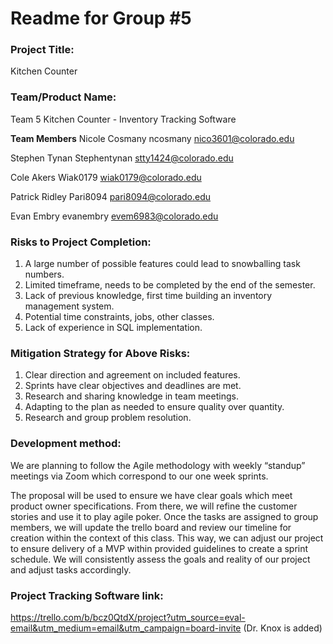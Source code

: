 # Readme for Group \#5

### Project Title: 
Kitchen Counter

### Team/Product Name: 
Team 5
Kitchen Counter - Inventory Tracking Software

**Team Members** 
Nicole Cosmany 
ncosmany 
nico3601@colorado.edu

Stephen Tynan 
Stephentynan 
stty1424@colorado.edu

Cole Akers 
Wiak0179 
wiak0179@colorado.edu

Patrick Ridley 
Pari8094 
pari8094@colorado.edu

Evan Embry 
evanembry 
evem6983@colorado.edu


### Risks to Project Completion:

1. A large number of possible features could lead to snowballing task numbers.  
2. Limited timeframe, needs to be completed by the end of the semester.  
3. Lack of previous knowledge, first time building an inventory management system.  
4. Potential time constraints, jobs, other classes.  
5. Lack of experience in SQL implementation.  

### Mitigation Strategy for Above Risks:  

1. Clear direction and agreement on included features.  
2. Sprints have clear objectives and deadlines are met.  
3. Research and sharing knowledge in team meetings.  
4. Adapting to the plan as needed to ensure quality over quantity.  
5. Research and group problem resolution.

### Development method:
We are planning to follow the Agile methodology with weekly “standup” meetings via Zoom which correspond to our one week sprints.


The proposal will be used to ensure we have clear goals which meet product owner specifications. From there, we will refine the customer stories and use it to play agile poker. Once the tasks are assigned to group members, we will update the trello board and review our timeline for creation within the context of this class.  This way, we can adjust our project to ensure delivery of a MVP within provided guidelines to create a sprint schedule. We will consistently assess the goals and reality of our project and adjust tasks accordingly.

### Project Tracking Software link:
https://trello.com/b/bcz0QtdX/project?utm_source=eval-email&utm_medium=email&utm_campaign=board-invite
(Dr. Knox is added)



